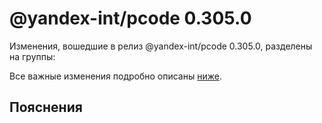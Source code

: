# @yandex-int/pcode 0.305.0

<!-- ЧЕЛОВЕЧЕСКОЕ ВСТУПЛЕНИЕ -->

Изменения, вошедшие в релиз @yandex-int/pcode 0.305.0, разделены на группы:

Все важные изменения подробно описаны [ниже](#Пояснения).

## Пояснения

